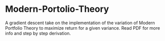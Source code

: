 # Modern-Portolio-Theory
A gradient descent take on the implementation of the variation of Modern Portfolio Theory to maximize return for a given variance.
Read PDF for more info and step by step derivation.
